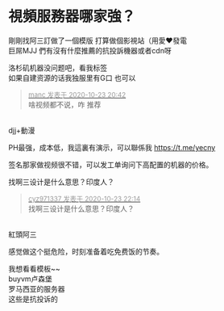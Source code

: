 # 視頻服務器哪家強？


剛剛找阿三訂做了一個模版 打算做個影視站（用愛❤️發電<br />
巨屌MJJ 們有沒有什麼推薦的抗投訴機器或者cdn呀

洛杉矶机器没问题吧，看我标签<br />
如果自建资源的话我独服里有G口 也可以

<div class="quote"><blockquote><font size="2"><a href="https://www.hostloc.com/forum.php?mod=redirect&amp;goto=findpost&amp;pid=9343125&amp;ptid=757760" target="_blank"><font color="#999999">manc 发表于 2020-10-23 20:42</font></a></font><br />
啥视频都不说，咋 推荐</blockquote></div><br />
djj+動漫

PH最强，成本低，我這裏有演示，可以聯係我 <a href="https://t.me/yecny" target="_blank">https://t.me/yecny</a>

签名那家做视频很不错，可以发工单询问下高配置的机器的价格。

找啊三设计是什么意思？印度人？

<div class="quote"><blockquote><font size="2"><a href="https://www.hostloc.com/forum.php?mod=redirect&amp;goto=findpost&amp;pid=9343616&amp;ptid=757760" target="_blank"><font color="#999999">cyz971337 发表于 2020-10-23 22:14</font></a></font><br />
找啊三设计是什么意思？印度人？</blockquote></div><br />
紅頭阿三<img src="static/image/smiley/yct/011.gif" smilieid="33" border="0" alt="" />

感觉做这个挺危险，时刻准备着吃免费饭的节奏。

我想看看模板~~<br />
buyvm卢森堡<br />
罗马西亚的服务器<br />
这些是抗投诉的<img id="aimg_C92z9" onclick="zoom(this, this.src, 0, 0, 0)" class="zoom" src="https://cdn.jsdelivr.net/gh/hishis/forum-master/public/images/patch.gif" onmouseover="img_onmouseoverfunc(this)" onload="thumbImg(this)" border="0" alt="" />
